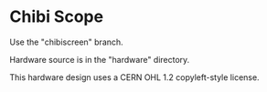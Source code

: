# Chibi Scope

Use the "chibiscreen" branch. 

Hardware source is in the "hardware" directory.

This hardware design uses a CERN OHL 1.2 copyleft-style license.
